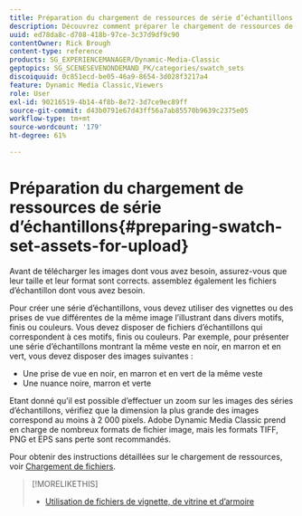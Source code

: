```yaml
---
title: Préparation du chargement de ressources de série d’échantillons
description: Découvrez comment préparer le chargement de ressources de série d’échantillons dans Adobe Dynamic Media Classic.
uuid: ed78da8c-d708-418b-97ce-3c37d9df9c90
contentOwner: Rick Brough
content-type: reference
products: SG_EXPERIENCEMANAGER/Dynamic-Media-Classic
geptopics: SG_SCENESEVENONDEMAND_PK/categories/swatch_sets
discoiquuid: 0c851ecd-be05-46a9-8654-3d028f3217a4
feature: Dynamic Media Classic,Viewers
role: User
exl-id: 90216519-4b14-4f8b-8e72-3d7ce9ec89ff
source-git-commit: d43b0791e67d43ff56a7ab85570b9639c2375e05
workflow-type: tm+mt
source-wordcount: '179'
ht-degree: 61%

---
```


# Préparation du chargement de ressources de série d’échantillons{#preparing-swatch-set-assets-for-upload}

Avant de télécharger les images dont vous avez besoin, assurez-vous que leur taille et leur format sont corrects. assemblez également les fichiers d’échantillon dont vous avez besoin.

Pour créer une série d’échantillons, vous devez utiliser des vignettes ou des prises de vue différentes de la même image l’illustrant dans divers motifs, finis ou couleurs. Vous devez disposer de fichiers d’échantillons qui correspondent à ces motifs, finis ou couleurs. Par exemple, pour présenter une série d’échantillons montrant la même veste en noir, en marron et en vert, vous devez disposer des images suivantes :

* Une prise de vue en noir, en marron et en vert de la même veste
* Une nuance noire, marron et verte

Etant donné qu’il est possible d’effectuer un zoom sur les images des séries d’échantillons, vérifiez que la dimension la plus grande des images correspond au moins à 2 000 pixels. Adobe Dynamic Media Classic prend en charge de nombreux formats de fichier image, mais les formats TIFF, PNG et EPS sans perte sont recommandés.

Pour obtenir des instructions détaillées sur le chargement de ressources, voir [Chargement de fichiers](uploading-files.md#uploading_files).

>[!MORELIKETHIS]
>
>* [Utilisation de fichiers de vignette, de vitrine et d’armoire](vignette-window-covering-cabinet-files.md#working_with_vignette_window_covering_and_cabinet_files)

